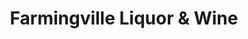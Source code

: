 ---
title: "Farmingville Liquor & Wine"
url: /farmingville/farmingville-liquor-and-wine/
shop: alcohol
---